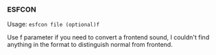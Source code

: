 ### ESFCON
Usage:
`esfcon file (optional)f`

Use f parameter if you need to convert a frontend sound, I couldn't find anything in the format to distinguish normal from frontend.
